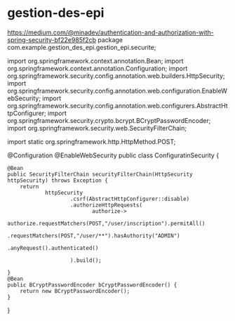 # gestion-des-epi
https://medium.com/@minadev/authentication-and-authorization-with-spring-security-bf22e985f2cb
package com.example.gestion_des_epi.gestion_epi.securite;


import org.springframework.context.annotation.Bean;
import org.springframework.context.annotation.Configuration;
import org.springframework.security.config.annotation.web.builders.HttpSecurity;
import org.springframework.security.config.annotation.web.configuration.EnableWebSecurity;
import org.springframework.security.config.annotation.web.configurers.AbstractHttpConfigurer;
import org.springframework.security.crypto.bcrypt.BCryptPasswordEncoder;
import org.springframework.security.web.SecurityFilterChain;

import static org.springframework.http.HttpMethod.POST;

@Configuration
@EnableWebSecurity
public class ConfiguratinSecurity {

    @Bean
    public SecurityFilterChain securityFilterChain(HttpSecurity httpSecurity) throws Exception {
        return
                httpSecurity
                        .csrf(AbstractHttpConfigurer::disable)
                        .authorizeHttpRequests(
                               authorize->
                                       authorize.requestMatchers(POST,"/user/inscription").permitAll()
                                               .requestMatchers(POST,"/user/**").hasAuthority("ADMIN")
                                               .anyRequest().authenticated()

                        ).build();

    }
    @Bean
    public BCryptPasswordEncoder bCryptPasswordEncoder() {
        return new BCryptPasswordEncoder();
    }

}
